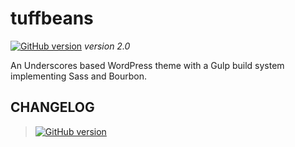 # **tuffbeans** #
[![GitHub version](https://badge.fury.io/gh/Surfing-Chef%2Ftuffbeans.svg)](https://badge.fury.io/gh/Surfing-Chef%2Ftuffbeans) *version 2.0*  

An Underscores based WordPress theme with a Gulp build system implementing Sass and Bourbon.

## CHANGELOG ##
> [![GitHub version](https://badge.fury.io/gh/surfing-chef%2Fsc-bourbon-boilerplate.svg)](https://badge.fury.io/gh/surfing-chef%2Fsc-bourbon-boilerplate)

